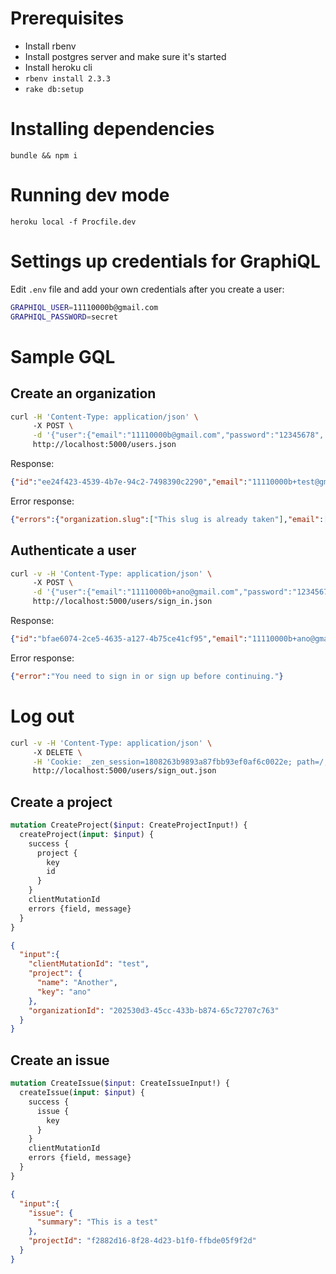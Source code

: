 # Prerequisites
* Install rbenv
* Install postgres server and make sure it's started
* Install heroku cli
* `rbenv install 2.3.3`
* `rake db:setup`

# Installing dependencies

`bundle && npm i`

# Running dev mode

`heroku local -f Procfile.dev`

# Settings up credentials for GraphiQL

Edit `.env` file and add your own credentials after you create a user:

```bash
GRAPHIQL_USER=11110000b@gmail.com
GRAPHIQL_PASSWORD=secret
```

# Sample GQL

## Create an organization

```bash
curl -H 'Content-Type: application/json' \                                                                                                                                                   [master|]
     -X POST \
     -d '{"user":{"email":"11110000b@gmail.com","password":"12345678", "organization_attributes": {"name": "Zen", "slug": "zen"}}}' \
     http://localhost:5000/users.json
```

Response:

```json
{"id":"ee24f423-4539-4b7e-94c2-7498390c2290","email":"11110000b+test@gmail.com","created_at":"2016-12-21T07:33:53.319Z","updated_at":"2016-12-21T07:33:53.319Z"}
```

Error response:
```json
{"errors":{"organization.slug":["This slug is already taken"],"email":["This one has already been taken"]}}
```

## Authenticate a user

```bash
curl -v -H 'Content-Type: application/json' \                                                                                                                                            [master↑4|✚2]
     -X POST \
     -d '{"user":{"email":"11110000b+ano@gmail.com","password":"12345678"}}' \
     http://localhost:5000/users/sign_in.json
```

Response:

```json
{"id":"bfae6074-2ce5-4635-a127-4b75ce41cf95","email":"11110000b+ano@gmail.com","created_at":"2016-12-21T07:41:13.797Z","updated_at":"2016-12-21T09:00:37.717Z"}
```

Error response:

```json
{"error":"You need to sign in or sign up before continuing."}
```

# Log out

```bash
curl -v -H 'Content-Type: application/json' \                                                                                                                                            [master↑4|✚3]
     -X DELETE \
     -H 'Cookie: _zen_session=1808263b9893a87fbb93ef0af6c0022e; path=/; HttpOnly' \
     http://localhost:5000/users/sign_out.json
```

## Create a project

```graphql
mutation CreateProject($input: CreateProjectInput!) {
  createProject(input: $input) {
    success {
      project {
        key
        id
      }
    }
    clientMutationId
    errors {field, message}
  }
}
```

```json
{
  "input":{
    "clientMutationId": "test",
    "project": {
      "name": "Another",
      "key": "ano"
    },
    "organizationId": "202530d3-45cc-433b-b874-65c72707c763"
  }
}
```

## Create an issue

```graphql
mutation CreateIssue($input: CreateIssueInput!) {
  createIssue(input: $input) {
    success {
      issue {
        key
      }
    }
    clientMutationId
    errors {field, message}
  }
}
```

```json
{
  "input":{
    "issue": {
      "summary": "This is a test"
    },
    "projectId": "f2882d16-8f28-4d23-b1f0-ffbde05f9f2d"
  }
}
```
